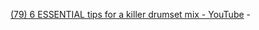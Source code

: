 [(79) 6 ESSENTIAL tips for a killer drumset mix - YouTube](https://www.youtube.com/watch?v=zQxEaEbx2j8)
	- 